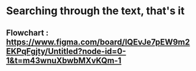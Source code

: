 # Searching through the text, that's it
## Flowchart : https://www.figma.com/board/lQEvJe7pEW9m2EKPqFgjty/Untitled?node-id=0-1&t=m43wnuXbwbMXvKQm-1
